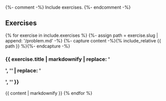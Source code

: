 {%- comment -%}
  Include exercises.
{%- endcomment -%}
<h2 id="exercises">Exercises</h2>

{% for exercise in include.exercises %}
{%- assign path = exercise.slug | append: '/problem.md' -%}
{%- capture content -%}{% include_relative {{ path }} %}{%- endcapture -%}
<h3 id="{{ exercise.slug }}">{{ exercise.title | markdownify | replace: '<p>', '' | replace: '</p>', '' }}</h3>
{{ content | markdownify }}
{% endfor %}
